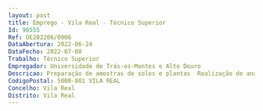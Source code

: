```yaml
--- 
layout: post
title: Emprego - Vila Real - Técnico Superior
Id: 98555
Ref: OE202206/0906
DataAbertura: 2022-06-24
DataFecho: 2022-07-08
Trabalho: Técnico Superior
Empregador: Universidade de Trás-os-Montes e Alto Douro
Descricao: Preparação de amostras de solos e plantas  Realização de análises de solos por extrações químicas ou digestões ácidas e determinações analíticas por espectrometria de absorção molecular e espectrometria de indução por plasma  Realização de análises de plantas por digestões assistidas por micro ondas ou em placa elétrica e determinações por espectrometria de absorção molecular e espectrometria de indução por plasma  Realização de análises de água de rega por condutivimetria, potenciometria, titulometria, espectrometria de absorção molecular e espectrometria de indução por plasma  Organização e tratamento dos resultados.
CodigoPostal: 5000-801 VILA REAL
Concelho: Vila Real
Distrito: Vila Real
--- 
```

